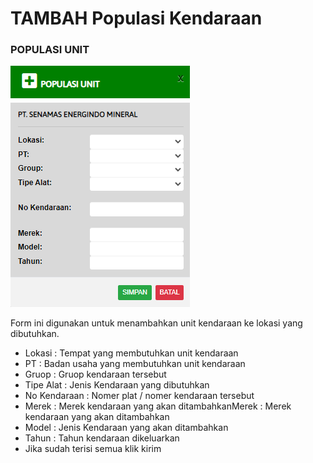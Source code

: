 # TAMBAH Populasi Kendaraan

### POPULASI UNIT

![](<../../.gitbook/assets/tambah populasi kendaraan.PNG>)

Form ini digunakan untuk menambahkan unit kendaraan ke lokasi yang dibutuhkan.

* Lokasi : Tempat yang membutuhkan unit kendaraan
* PT : Badan usaha yang membutuhkan unit kendaraan
* Gruop : Gruop kendaraan tersebut
* Tipe Alat : Jenis Kendaraan yang dibutuhkan
* No Kendaraan : Nomer plat / nomer kendaraan tersebut
* Merek : Merek kendaraan yang akan ditambahkanMerek : Merek kendaraan yang akan ditambahkan
* Model : Jenis Kendaraan yang akan ditambahkan
* Tahun : Tahun kendaraan dikeluarkan
* Jika sudah terisi semua klik kirim &#x20;
